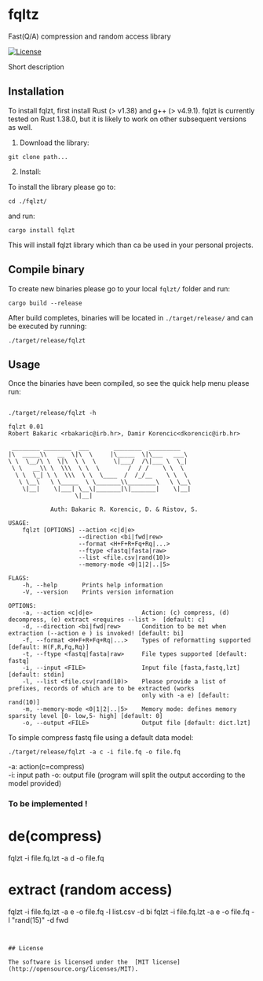 # fqltz
Fast(Q/A) compression and random access library

[![License](https://img.shields.io/badge/license-MIT-blue.svg)](https://github.com/RobertBakaric/susq-rust/blob/master/LICENSE)

Short description

## Installation

To install fqlzt, first install Rust (> v1.38) and g++ (> v4.9.1). fqlzt is currently tested on Rust 1.38.0, but it is likely to work on other subsequent versions as well.

1. Download the library:

```
git clone path...
```
2. Install:

To install the library please go to:
```
cd ./fqlzt/
```
and run:

```
cargo install fqlzt
```

This will install fqlzt library which than ca be used in your personal projects.


## Compile binary

To create new binaries please go to your local `fqlzt/` folder and  run:

```
cargo build --release

```

After build completes, binaries will be located in `./target/release/`
and can be executed by running:

```
./target/release/fqlzt
```

## Usage

Once the binaries have been compiled, so see the quick
help menu please run:

```

./target/release/fqlzt -h

fqlzt 0.01
Robert Bakaric <rbakaric@irb.hr>, Damir Korencic<dkorencic@irb.hr>

 ________ ________  ___       ________  _________    	
|\  _____\\   __  \|\  \     |\_____  \|\___   ___\    	
\ \  \__/\ \  \|\  \ \  \     \|___/  /\|___ \  \_|    	
 \ \   __\\ \  \\\  \ \  \        /  / /    \ \  \     	
  \ \  \_| \ \  \\\  \ \  \____  /  /_/__    \ \  \    	
   \ \__\   \ \_____  \ \_______\\________\   \ \__\   	
    \|__|    \|___| \__\|_______|\|_______|    \|__|   	
                   \|__|                               	

            Auth: Bakaric R. Korencic, D. & Ristov, S.

USAGE:
    fqlzt [OPTIONS] --action <c|d|e>
                    --direction <bi|fwd|rew>
                    --format <H+F+R+Fq+Rq|...>
                    --ftype <fastq|fasta|raw>
                    --list <file.csv|rand(10)>
                    --memory-mode <0|1|2|..|5>

FLAGS:
    -h, --help       Prints help information
    -V, --version    Prints version information

OPTIONS:
    -a, --action <c|d|e>              Action: (c) compress, (d) decompress, (e) extract <requires --list >  [default: c]
    -d, --direction <bi|fwd|rew>      Condition to be met when extraction (--action e ) is invoked! [default: bi]
    -f, --format <H+F+R+Fq+Rq|...>    Types of reformatting supported [default: H(F,R,Fq,Rq)]
    -t, --ftype <fastq|fasta|raw>     File types supported [default: fastq]
    -i, --input <FILE>                Input file [fasta,fastq,lzt] [default: stdin]
    -l, --list <file.csv|rand(10)>    Please provide a list of prefixes, records of which are to be extracted (works
                                      only with -a e) [default: rand(10)]
    -m, --memory-mode <0|1|2|..|5>    Memory mode: defines memory sparsity level [0- low,5- high] [default: 0]
    -o, --output <FILE>               Output file [default: dict.lzt]

```

To simple compress fastq file using a default data model:

```
./target/release/fqlzt -a c -i file.fq -o file.fq
```

 -a: action(c=compress)  
 -i: input path
 -o: output file (program will split the output according to the model provided)

### To be implemented !

# de(compress)
  fqlzt -i file.fq.lzt -a d -o file.fq

# extract (random access)
  fqlzt -i file.fq.lzt -a e -o file.fq -l list.csv -d bi
  fqlzt -i file.fq.lzt -a e -o file.fq -l "rand(15)" -d fwd


```


## License

The software is licensed under the  [MIT license](http://opensource.org/licenses/MIT).
